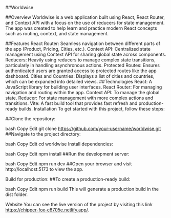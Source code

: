 ##Worldwise

##Overview
Worldwise is a web application built using React, React Router, and Context API with a focus on the use of reducers for state management. The app was created to help learn and practice modern React concepts such as routing, context, and state management.

##Features
React Router: Seamless navigation between different parts of the app (Product, Pricing, Cities, etc.).
Context API: Centralized state management using Context API for sharing global state across components.
Reducers: Heavily using reducers to manage complex state transitions, particularly in handling asynchronous actions.
Protected Routes: Ensures authenticated users are granted access to protected routes like the app dashboard.
Cities and Countries: Displays a list of cities and countries, which can be expanded into detailed views.
##Technologies
React: A JavaScript library for building user interfaces.
React Router: For managing navigation and routing within the app.
Context API: To manage the global state.
Reducer: For state management with more complex actions and transitions.
Vite: A fast build tool that provides fast refresh and production-ready builds.
Installation
To get started with this project, follow these steps:

##Clone the repository:

bash
Copy
Edit
git clone https://github.com/your-username/worldwise.git
##Navigate to the project directory:

bash
Copy
Edit
cd worldwise
Install dependencies:

bash
Copy
Edit
npm install
##Run the development server:

bash
Copy
Edit
npm run dev
##Open your browser and visit http://localhost:5173 to view the app.

Build for production:
##To create a production-ready build:

bash
Copy
Edit
npm run build
This will generate a production build in the dist folder.

Website
You can see the live version of the project by visiting this link https://chipper-fox-c8705e.netlify.app/.
